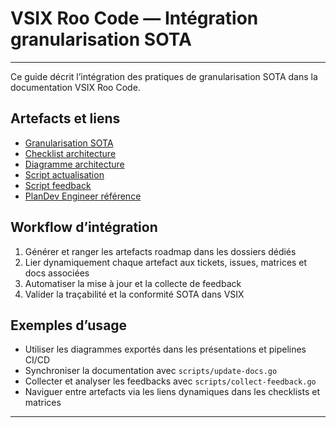 # VSIX Roo Code — Intégration granularisation SOTA

---

Ce guide décrit l’intégration des pratiques de granularisation SOTA dans la documentation VSIX Roo Code.

## Artefacts et liens

- [Granularisation SOTA](../../roadmap/roadmap-granularisation-sota.md)
- [Checklist architecture](../../../docs/checklist-architecture.md)
- [Diagramme architecture](../../../docs/diagrams/architecture-workflow.svg.txt)
- [Script actualisation](../../../scripts/update-docs.go)
- [Script feedback](../../../scripts/collect-feedback.go)
- [PlanDev Engineer référence](../../../.roo/rules/rules-plandev-engineer/plandev-engineer-reference.md)

## Workflow d’intégration

1. Générer et ranger les artefacts roadmap dans les dossiers dédiés
2. Lier dynamiquement chaque artefact aux tickets, issues, matrices et docs associées
3. Automatiser la mise à jour et la collecte de feedback
4. Valider la traçabilité et la conformité SOTA dans VSIX

## Exemples d’usage

- Utiliser les diagrammes exportés dans les présentations et pipelines CI/CD
- Synchroniser la documentation avec `scripts/update-docs.go`
- Collecter et analyser les feedbacks avec `scripts/collect-feedback.go`
- Naviguer entre artefacts via les liens dynamiques dans les checklists et matrices

---
